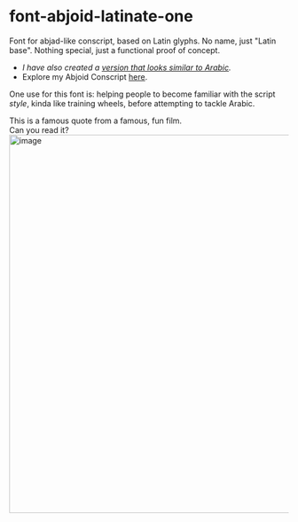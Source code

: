 # font-abjoid-latinate-one
Font for abjad-like conscript, based on Latin glyphs. No name, just "Latin base". Nothing special, just a functional proof of concept.  

* _I have also created a [version that looks similar to Arabic](https://github.com/fazzaan/font-abjad-blocky-one)._
* Explore my Abjoid Conscript [here](https://github.com/fazzaan/abjoid-distribution).  

One use for this font is: helping people to become familiar with the script _style_, kinda like training wheels, before attempting to tackle Arabic.

This is a famous quote from a famous, fun film.  
Can you read it?  
<img width="1184" height="683" alt="image" src="https://github.com/user-attachments/assets/b284f4f1-aea7-4166-bcbc-ec50da381378" />
